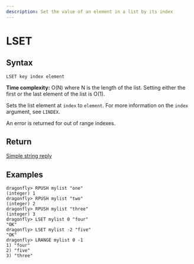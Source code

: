 ```yaml
---
description: Set the value of an element in a list by its index
---
```


# LSET

## Syntax

    LSET key index element

**Time complexity:** O(N) where N is the length of the list. Setting either the first or the last element of the list is O(1).

Sets the list element at `index` to `element`.
For more information on the `index` argument, see `LINDEX`.

An error is returned for out of range indexes.

## Return

[Simple string reply](https://redis.io/docs/reference/protocol-spec#resp-simple-strings)

## Examples

```shell
dragonfly> RPUSH mylist "one"
(integer) 1
dragonfly> RPUSH mylist "two"
(integer) 2
dragonfly> RPUSH mylist "three"
(integer) 3
dragonfly> LSET mylist 0 "four"
"OK"
dragonfly> LSET mylist -2 "five"
"OK"
dragonfly> LRANGE mylist 0 -1
1) "four"
2) "five"
3) "three"
```
